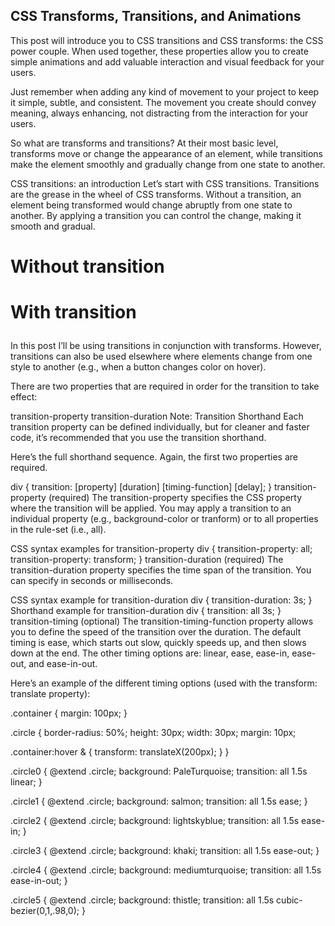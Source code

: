  ## CSS Transforms, Transitions, and Animations

 This post will introduce you to CSS transitions and CSS transforms: the CSS power couple. When used together, these properties allow you to create simple animations and add valuable interaction and visual feedback for your users.

Just remember when adding any kind of movement to your project to keep it simple, subtle, and consistent. The movement you create should convey meaning, always enhancing, not distracting from the interaction for your users.

So what are transforms and transitions? At their most basic level, transforms move or change the appearance of an element, while transitions make the element smoothly and gradually change from one state to another.

CSS transitions: an introduction
Let’s start with CSS transitions. Transitions are the grease in the wheel of CSS transforms. Without a transition, an element being transformed would change abruptly from one state to another. By applying a transition you can control the change, making it smooth and gradual.
<div class="wrap">
  <div class="container">
    <h1>Without transition</p>
    <div class="box1 box"></div>
  </div>
   <div class="container">
    <h1>With transition</p>
    <div class="box2 box"></div>
  </div>
</div>
In this post I’ll be using transitions in conjunction with transforms. However, transitions can also be used elsewhere where elements change from one style to another (e.g., when a button changes color on hover).

There are two properties that are required in order for the transition to take effect:

transition-property
transition-duration
Note: Transition Shorthand
Each transition property can be defined individually, but for cleaner and faster code, it’s recommended that you use the transition shorthand.

Here’s the full shorthand sequence. Again, the first two properties are required.


div {
  transition: [property] [duration] [timing-function] [delay];
}
transition-property (required)
The transition-property specifies the CSS property where the transition will be applied. You may apply a transition to an individual property (e.g., background-color or tranform) or to all properties in the rule-set (i.e., all).

CSS syntax examples for transition-property
div {
  transition-property: all;
  transition-property: transform;
}
transition-duration (required)
The transition-duration property specifies the time span of the transition. You can specify in seconds or milliseconds.

CSS syntax example for transition-duration
  div {
    transition-duration: 3s;
  }
Shorthand example for transition-duration
div {
  transition: all 3s;
}
transition-timing (optional)
The transition-timing-function property allows you to define the speed of the transition over the duration. The default timing is ease, which starts out slow, quickly speeds up, and then slows down at the end. The other timing options are: linear, ease, ease-in, ease-out, and ease-in-out.

Here’s an example of the different timing options (used with the transform: translate property):

.container {
  margin: 100px;
}

.circle {
  border-radius: 50%;
  height: 30px;
  width: 30px;
  margin: 10px;
  
  .container:hover & {
    transform: translateX(200px);
  }
}

.circle0 {
  @extend .circle;
  background: PaleTurquoise;
  transition: all 1.5s linear;
} 

.circle1 {
  @extend .circle;
  background: salmon;
  transition: all 1.5s ease;
}

.circle2 {
   @extend .circle;
  background: lightskyblue;
  transition: all 1.5s ease-in;
}

.circle3 {
  @extend .circle;
  background: khaki;
  transition: all 1.5s ease-out;
}

.circle4 {
  @extend .circle;
  background: mediumturquoise;
  transition: all 1.5s ease-in-out;
}

.circle5 {
  @extend .circle;
  background: thistle;
  transition: all 1.5s cubic-bezier(0,1,.98,0); 
}